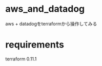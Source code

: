 aws_and_datadog
===============

aws + datadogをterraformから操作してみる

requirements
============
terraform 0.11.1
